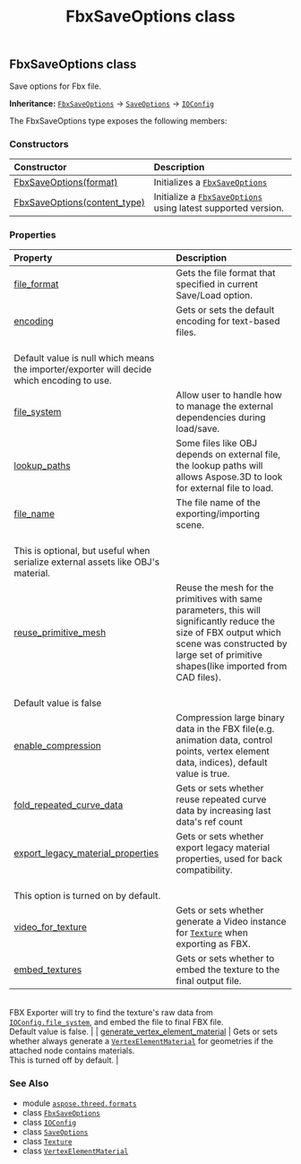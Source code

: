 ﻿---
title: FbxSaveOptions class
second_title: Aspose.3D for Python via .NET API References
description: 
type: docs
weight: 90
url: /python-net/aspose.threed.formats/fbxsaveoptions/
is_root: false
---

## FbxSaveOptions class

Save options for Fbx file.



**Inheritance:** [`FbxSaveOptions`](/3d/python-net/aspose.threed.formats/fbxsaveoptions) → 
[`SaveOptions`](/3d/python-net/aspose.threed.formats/saveoptions) → 
[`IOConfig`](/3d/python-net/aspose.threed.formats/ioconfig)



The FbxSaveOptions type exposes the following members:

### Constructors
| Constructor | Description |
| :- | :- |
| [FbxSaveOptions(format)](/3d/python-net/aspose.threed.formats/fbxsaveoptions/__init__/#FileFormat) | Initializes a [`FbxSaveOptions`](/3d/python-net/aspose.threed.formats/fbxsaveoptions) |
| [FbxSaveOptions(content_type)](/3d/python-net/aspose.threed.formats/fbxsaveoptions/__init__/#FileContentType) | Initialize a [`FbxSaveOptions`](/3d/python-net/aspose.threed.formats/fbxsaveoptions) using latest supported version. |


### Properties
| Property | Description |
| :- | :- |
| [file_format](/3d/python-net/aspose.threed.formats/fbxsaveoptions/file_format) | Gets the file format that specified in current Save/Load option. |
| [encoding](/3d/python-net/aspose.threed.formats/fbxsaveoptions/encoding) | Gets or sets the default encoding for text-based files.<br/>Default value is null which means the importer/exporter will decide which encoding to use. |
| [file_system](/3d/python-net/aspose.threed.formats/fbxsaveoptions/file_system) | Allow user to handle how to manage the external dependencies during load/save. |
| [lookup_paths](/3d/python-net/aspose.threed.formats/fbxsaveoptions/lookup_paths) | Some files like OBJ depends on external file, the lookup paths will allows Aspose.3D to look for external file to load. |
| [file_name](/3d/python-net/aspose.threed.formats/fbxsaveoptions/file_name) | The file name of the exporting/importing scene.<br/>This is optional, but useful when serialize external assets like OBJ's material. |
| [reuse_primitive_mesh](/3d/python-net/aspose.threed.formats/fbxsaveoptions/reuse_primitive_mesh) | Reuse the mesh for the primitives with same parameters, this will significantly reduce the size of FBX output which scene was constructed by large set of primitive shapes(like imported from CAD files).<br/>Default value is false |
| [enable_compression](/3d/python-net/aspose.threed.formats/fbxsaveoptions/enable_compression) | Compression large binary data in the FBX file(e.g. animation data, control points, vertex element data, indices), default value is true. |
| [fold_repeated_curve_data](/3d/python-net/aspose.threed.formats/fbxsaveoptions/fold_repeated_curve_data) | Gets or sets whether reuse repeated curve data by increasing last data's ref count |
| [export_legacy_material_properties](/3d/python-net/aspose.threed.formats/fbxsaveoptions/export_legacy_material_properties) | Gets or sets whether export legacy material properties, used for back compatibility.<br/>This option is turned on by default. |
| [video_for_texture](/3d/python-net/aspose.threed.formats/fbxsaveoptions/video_for_texture) | Gets or sets whether generate a Video instance for [`Texture`](/3d/python-net/aspose.threed.shading/texture) when exporting as FBX. |
| [embed_textures](/3d/python-net/aspose.threed.formats/fbxsaveoptions/embed_textures) | Gets or sets whether to embed the texture to the final output file.<br/>FBX Exporter will try to find the texture's raw data from [`IOConfig.file_system`](/3d/python-net/aspose.threed.formats/ioconfig#file_system), and embed the file to final FBX file.<br/>Default value is false. |
| [generate_vertex_element_material](/3d/python-net/aspose.threed.formats/fbxsaveoptions/generate_vertex_element_material) | Gets or sets whether always generate a [`VertexElementMaterial`](/3d/python-net/aspose.threed.entities/vertexelementmaterial) for geometries if the attached node contains materials.<br/>This is turned off by default. |



### See Also
* module [`aspose.threed.formats`](..)
* class [`FbxSaveOptions`](/3d/python-net/aspose.threed.formats/fbxsaveoptions)
* class [`IOConfig`](/3d/python-net/aspose.threed.formats/ioconfig)
* class [`SaveOptions`](/3d/python-net/aspose.threed.formats/saveoptions)
* class [`Texture`](/3d/python-net/aspose.threed.shading/texture)
* class [`VertexElementMaterial`](/3d/python-net/aspose.threed.entities/vertexelementmaterial)
